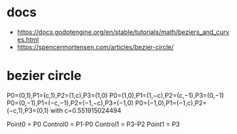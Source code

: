 # docs
* https://docs.godotengine.org/en/stable/tutorials/math/beziers_and_curves.html
* https://spencermortensen.com/articles/bezier-circle/

# bezier circle
P0=(0,1),P1=(c,1),P2=(1,c),P3=(1,0)
P0=(1,0),P1=(1,−c),P2=(c,−1),P3=(0,−1)
P0=(0,−1),P1=(−c,−1),P2=(−1,−c),P3=(−1,0)
P0=(−1,0),P1=(−1,c),P2=(−c,1),P3=(0,1)
with c=0.551915024494

Point0   = P0
Control0 =  P1-P0
Control1 = P3-P2
Point1 = P3